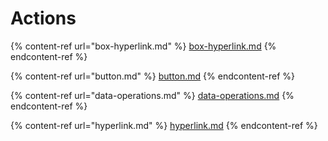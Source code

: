 # Actions

{% content-ref url="box-hyperlink.md" %}
[box-hyperlink.md](box-hyperlink.md)
{% endcontent-ref %}

{% content-ref url="button.md" %}
[button.md](button.md)
{% endcontent-ref %}

{% content-ref url="data-operations.md" %}
[data-operations.md](data-operations.md)
{% endcontent-ref %}

{% content-ref url="hyperlink.md" %}
[hyperlink.md](hyperlink.md)
{% endcontent-ref %}
